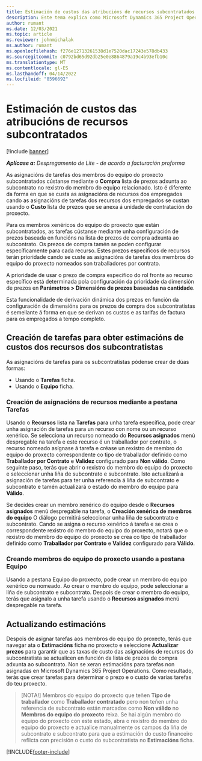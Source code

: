 ```yaml
---
title: Estimación de custos das atribucións de recursos subcontratados
description: Este tema explica como Microsoft Dynamics 365 Project Operations calcula a estimación do custo das asignacións de recursos subcontratados.
author: rumant
ms.date: 12/03/2021
ms.topic: article
ms.reviewer: johnmichalak
ms.author: rumant
ms.openlocfilehash: f276e12713261538d1e7520dac17243e578db433
ms.sourcegitcommit: c0792bd65d92db25e0e8864879a19c4b93efb10c
ms.translationtype: MT
ms.contentlocale: gl-ES
ms.lasthandoff: 04/14/2022
ms.locfileid: "8596692"
---
```

# <a name="cost-estimation-of-subcontracted-resource-assignments"></a>Estimación de custos das atribucións de recursos subcontratados

[!include [banner](../../includes/dataverse-preview.md)]

_**Aplícase a:** Despregamento de Lite - de acordo a facturación proforma_

As asignacións de tarefas dos membros do equipo do proxecto subcontratados cústanse mediante o **Compra** lista de prezos adxunta ao subcontrato no rexistro do membro do equipo relacionado. Isto é diferente da forma en que se custa as asignacións de recursos dos empregados cando as asignacións de tarefas dos recursos dos empregados se custan usando o **Custo** lista de prezos que se anexa á unidade de contratación do proxecto. 

Para os membros xenéricos do equipo do proxecto que están subcontratados, as tarefas cústanse mediante unha configuración de prezos baseada en funcións na lista de prezos de compra adxunta ao subcontrato. Os prezos de compra tamén se poden configurar específicamente para cada recurso. Estes prezos específicos de recursos terán prioridade cando se custe as asignacións de tarefas dos membros do equipo do proxecto nomeados son traballadores por contrato. 

A prioridade de usar o prezo de compra específico do rol fronte ao recurso específico está determinada pola configuración da prioridade da dimensión de prezos en **Parámetros > Dimensións de prezos baseadas na cantidade**.

Esta funcionalidade de derivación dinámica dos prezos en función da configuración de dimensións para os prezos de compra dos subcontratistas é semellante á forma en que se derivan os custos e as tarifas de factura para os empregados a tempo completo. 

## <a name="creating-task-assignments-for-getting-cost-estimates-of-subcontractor-resources"></a>Creación de tarefas para obter estimacións de custos dos recursos dos subcontratistas

As asignacións de tarefas para os subcontratistas pódense crear de dúas formas: 
- Usando o **Tarefas** ficha.
- Usando o **Equipo** ficha.

### <a name="creating-resources-assignments-using-the-tasks-tab"></a>Creación de asignacións de recursos mediante a pestana Tarefas
Usando o **Recursos** lista na **Tarefas** para unha tarefa específica, pode crear unha asignación de tarefas para un recurso con nome ou un recurso xenérico. Se selecciona un recurso nomeado do **Recursos asignados** menú despregable na tarefa e este recurso é un traballador por contrato, o recurso nomeado asígnase á tarefa e créase un rexistro de membro do equipo do proxecto correspondente co tipo de traballador definido como **Traballador por Contrato** e **Validez** configurado para **Non válido**. Como seguinte paso, terás que abrir o rexistro do membro do equipo do proxecto e seleccionar unha liña de subcontrato e subcontrato. Isto actualizará a asignación de tarefas para ter unha referencia á liña de subcontrato e subcontrato e tamén actualizará o estado do membro do equipo para **Válido**.

Se decides crear un membro xenérico do equipo desde o **Recursos asignados** menú despregable na tarefa, o **Creación xenérica de membros do equipo** O diálogo permitirá seleccionar unha liña de subcontrato e subcontrato. Cando se asigna o recurso xenérico á tarefa e se crea o correspondente rexistro do membro do equipo do proxecto, notará que o rexistro do membro do equipo do proxecto se crea co tipo de traballador definido como **Traballador por Contrato** e **Validez** configurado para **Válido**.

### <a name="creating-project-team-members-using-the-team-tab"></a>Creando membros do equipo do proxecto usando a pestana Equipo
Usando a pestana Equipo do proxecto, pode crear un membro do equipo xenérico ou nomeado. Ao crear o membro do equipo, pode seleccionar a liña de subcontrato e subcontrato. Despois de crear o membro do equipo, terás que asignalo a unha tarefa usando o **Recursos asignados** menú despregable na tarefa. 

## <a name="updating-estimates"></a>Actualizando estimacións
Despois de asignar tarefas aos membros do equipo do proxecto, terás que navegar ata o **Estimacións** ficha no proxecto e seleccione **Actualizar prezos** para garantir que as taxas de custo das asignacións de recursos do subcontratista se actualicen en función da lista de prezos de compra adxunta ao subcontrato. Non se xeran estimacións para tarefas non asignadas en Microsoft Dynamics 365 Project Operations. Como resultado, terás que crear tarefas para determinar o prezo e o custo de varias tarefas do teu proxecto. 

> [NOTA!] Membros do equipo do proxecto que teñen **Tipo de traballador** como **Traballador contratado** pero non teñen unha referencia de subcontrato están marcados como **Non válido** no **Membros do equipo do proxecto** reixa. Se hai algún membro do equipo do proxecto con este estado, abra o rexistro do membro do equipo do proxecto e actualice manualmente os campos da liña de subcontrato e subcontrato para que a estimación do custo financeiro reflicta con precisión o custo do subcontratista no **Estimacións** ficha. 


[!INCLUDE[footer-include](../../includes/footer-banner.md)]
